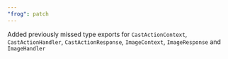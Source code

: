 ```yaml
---
"frog": patch
---
```


Added previously missed type exports for `CastActionContext`, `CastActionHandler`, `CastActionResponse`, `ImageContext`, `ImageResponse` and `ImageHandler`
